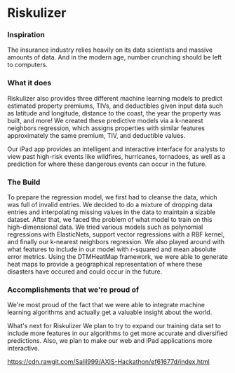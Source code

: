 # Riskulizer

### Inspiration

The insurance industry relies heavily on its data scientists and massive amounts of data. And in the modern age, number crunching should be left to computers.

### What it does
Riskulizer also provides three different machine learning models to predict estimated property premiums, TIVs, and deductibles given input data such as latitude and longitude, distance to the coast, the year the property was built, and more! We created these predictive models via a k-nearest neighbors regression, which assigns properties with similar features approximately the same premium, TIV, and deductible values.

Our iPad app provides an intelligent and interactive interface for analysts to view past high-risk events like wildfires, hurricanes, tornadoes, as well as a prediction for where these dangerous events can occur in the future.

### The Build
To prepare the regression model, we first had to cleanse the data, which was full of invalid entries. We decided to do a mixture of dropping data entries and interpolating missing values in the data to maintain a sizable dataset. After that, we faced the problem of what model to train on this high-dimensional data. We tried various models such as polynomial regressions with ElasticNets, support vector regressions with a RBF kernel, and finally our k-nearest neighbors regression. We also played around with what features to include in our model with r-squared and mean absolute error metrics. Using the DTMHeatMap framework, we were able to generate heat maps to provide a geographical representation of where these disasters have occured and could occur in the future.

### Accomplishments that we're proud of
We're most proud of the fact that we were able to integrate machine learning algorithms and actually get a valuable insight about the world.

What's next for Riskulizer
We plan to try to expand our training data set to include more features in our algorithms to get more accurate and diversified predictions. Also, we plan to make our web and iPad applications more interactive.

https://cdn.rawgit.com/Salil999/AXIS-Hackathon/ef61677d/index.html

